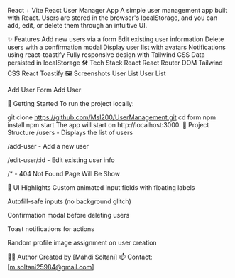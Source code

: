 React + Vite
React User Manager App
A simple user management app built with React. Users are stored in the browser's localStorage, and you can add, edit, or delete them through an intuitive UI.

✨ Features
Add new users via a form
Edit existing user information
Delete users with a confirmation modal
Display user list with avatars
Notifications using react-toastify
Fully responsive design with Tailwind CSS
Data persisted in localStorage
🛠 Tech Stack
React
React Router DOM
Tailwind CSS
React Toastify
🖼 Screenshots
User List
User List

Add User Form
Add User

🚀 Getting Started
To run the project locally:

git clone https://github.com/Msl200/UserManagement.git
cd form
npm install
npm start
The app will start on http://localhost:3000. 📁 Project Structure /users - Displays the list of users

/add-user - Add a new user

/edit-user/:id - Edit existing user info

/* - 404 Not Found Page Will Be Show

🎨 UI Highlights Custom animated input fields with floating labels

Autofill-safe inputs (no background glitch)

Confirmation modal before deleting users

Toast notifications for actions

Random profile image assignment on user creation

🧑‍💻 Author Created by [Mahdi Soltani] 📫 Contact: [m.soltani25984@gmail.com]
